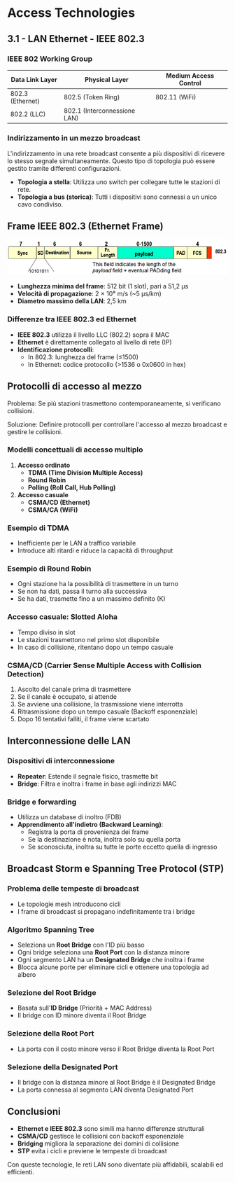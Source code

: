 # Access Technologies

## 3.1 - LAN Ethernet - IEEE 802.3

### IEEE 802 Working Group

| Data Link Layer | Physical Layer | Medium Access Control |
|---------------|---------------|------------------------|
| 802.3 (Ethernet) | 802.5 (Token Ring) | 802.11 (WiFi) |
| 802.2 (LLC) | 802.1 (Interconnessione LAN) | |

### Indirizzamento in un mezzo broadcast

L'indirizzamento in una rete broadcast consente a più dispositivi di ricevere lo stesso segnale simultaneamente. Questo tipo di topologia può essere gestito tramite differenti configurazioni.

- **Topologia a stella**: Utilizza uno switch per collegare tutte le stazioni di rete.
- **Topologia a bus (storica)**: Tutti i dispositivi sono connessi a un unico cavo condiviso.

## Frame IEEE 802.3 (Ethernet Frame)

![](./images/03-1.png)

- **Lunghezza minima del frame**: 512 bit (1 slot), pari a 51,2 µs
- **Velocità di propagazione**: 2 × 10⁸ m/s (~5 µs/km)
- **Diametro massimo della LAN**: 2,5 km

### Differenze tra IEEE 802.3 ed Ethernet

- **IEEE 802.3** utilizza il livello LLC (802.2) sopra il MAC
- **Ethernet** è direttamente collegato al livello di rete (IP)
- **Identificazione protocolli**:
  - In 802.3: lunghezza del frame (≤1500)
  - In Ethernet: codice protocollo (>1536 o 0x0600 in hex)

## Protocolli di accesso al mezzo

Problema: Se più stazioni trasmettono contemporaneamente, si verificano collisioni.

Soluzione: Definire protocolli per controllare l'accesso al mezzo broadcast e gestire le collisioni.

### Modelli concettuali di accesso multiplo

1. **Accesso ordinato**
   - **TDMA (Time Division Multiple Access)**
   - **Round Robin**
   - **Polling (Roll Call, Hub Polling)**
2. **Accesso casuale**
   - **CSMA/CD (Ethernet)**
   - **CSMA/CA (WiFi)**

### Esempio di TDMA

- Inefficiente per le LAN a traffico variabile
- Introduce alti ritardi e riduce la capacità di throughput

### Esempio di Round Robin

- Ogni stazione ha la possibilità di trasmettere in un turno
- Se non ha dati, passa il turno alla successiva
- Se ha dati, trasmette fino a un massimo definito (K)

### Accesso casuale: Slotted Aloha

- Tempo diviso in slot
- Le stazioni trasmettono nel primo slot disponibile
- In caso di collisione, ritentano dopo un tempo casuale

### CSMA/CD (Carrier Sense Multiple Access with Collision Detection)

1. Ascolto del canale prima di trasmettere
2. Se il canale è occupato, si attende
3. Se avviene una collisione, la trasmissione viene interrotta
4. Ritrasmissione dopo un tempo casuale (Backoff esponenziale)
5. Dopo 16 tentativi falliti, il frame viene scartato

## Interconnessione delle LAN

### Dispositivi di interconnessione

- **Repeater**: Estende il segnale fisico, trasmette bit
- **Bridge**: Filtra e inoltra i frame in base agli indirizzi MAC

### Bridge e forwarding

- Utilizza un database di inoltro (FDB)
- **Apprendimento all'indietro (Backward Learning)**:
  - Registra la porta di provenienza dei frame
  - Se la destinazione è nota, inoltra solo su quella porta
  - Se sconosciuta, inoltra su tutte le porte eccetto quella di ingresso

## Broadcast Storm e Spanning Tree Protocol (STP)

### Problema delle tempeste di broadcast

- Le topologie mesh introducono cicli
- I frame di broadcast si propagano indefinitamente tra i bridge

### Algoritmo Spanning Tree

- Seleziona un **Root Bridge** con l'ID più basso
- Ogni bridge seleziona una **Root Port** con la distanza minore
- Ogni segmento LAN ha un **Designated Bridge** che inoltra i frame
- Blocca alcune porte per eliminare cicli e ottenere una topologia ad albero

### Selezione del Root Bridge

- Basata sull'**ID Bridge** (Priorità + MAC Address)
- Il bridge con ID minore diventa il Root Bridge

### Selezione della Root Port

- La porta con il costo minore verso il Root Bridge diventa la Root Port

### Selezione della Designated Port

- Il bridge con la distanza minore al Root Bridge è il Designated Bridge
- La porta connessa al segmento LAN diventa Designated Port

## Conclusioni

- **Ethernet e IEEE 802.3** sono simili ma hanno differenze strutturali
- **CSMA/CD** gestisce le collisioni con backoff esponenziale
- **Bridging** migliora la separazione dei domini di collisione
- **STP** evita i cicli e previene le tempeste di broadcast

Con queste tecnologie, le reti LAN sono diventate più affidabili, scalabili ed efficienti.